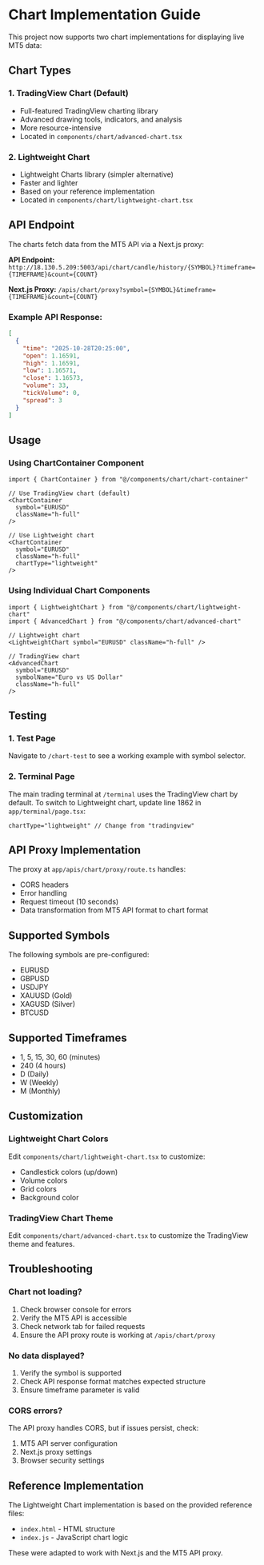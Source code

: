 # Chart Implementation Guide

This project now supports two chart implementations for displaying live MT5 data:

## Chart Types

### 1. **TradingView Chart** (Default)
- Full-featured TradingView charting library
- Advanced drawing tools, indicators, and analysis
- More resource-intensive
- Located in `components/chart/advanced-chart.tsx`

### 2. **Lightweight Chart**
- Lightweight Charts library (simpler alternative)
- Faster and lighter
- Based on your reference implementation
- Located in `components/chart/lightweight-chart.tsx`

## API Endpoint

The charts fetch data from the MT5 API via a Next.js proxy:

**API Endpoint:** `http://18.130.5.209:5003/api/chart/candle/history/{SYMBOL}?timeframe={TIMEFRAME}&count={COUNT}`

**Next.js Proxy:** `/apis/chart/proxy?symbol={SYMBOL}&timeframe={TIMEFRAME}&count={COUNT}`

### Example API Response:
```json
[
  {
    "time": "2025-10-28T20:25:00",
    "open": 1.16591,
    "high": 1.16591,
    "low": 1.16571,
    "close": 1.16573,
    "volume": 33,
    "tickVolume": 0,
    "spread": 3
  }
]
```

## Usage

### Using ChartContainer Component

```tsx
import { ChartContainer } from "@/components/chart/chart-container"

// Use TradingView chart (default)
<ChartContainer 
  symbol="EURUSD" 
  className="h-full"
/>

// Use Lightweight chart
<ChartContainer 
  symbol="EURUSD" 
  className="h-full"
  chartType="lightweight"
/>
```

### Using Individual Chart Components

```tsx
import { LightweightChart } from "@/components/chart/lightweight-chart"
import { AdvancedChart } from "@/components/chart/advanced-chart"

// Lightweight chart
<LightweightChart symbol="EURUSD" className="h-full" />

// TradingView chart
<AdvancedChart 
  symbol="EURUSD" 
  symbolName="Euro vs US Dollar"
  className="h-full"
/>
```

## Testing

### 1. Test Page
Navigate to `/chart-test` to see a working example with symbol selector.

### 2. Terminal Page
The main trading terminal at `/terminal` uses the TradingView chart by default. To switch to Lightweight chart, update line 1862 in `app/terminal/page.tsx`:

```tsx
chartType="lightweight" // Change from "tradingview"
```

## API Proxy Implementation

The proxy at `app/apis/chart/proxy/route.ts` handles:
- CORS headers
- Error handling
- Request timeout (10 seconds)
- Data transformation from MT5 API format to chart format

## Supported Symbols

The following symbols are pre-configured:
- EURUSD
- GBPUSD
- USDJPY
- XAUUSD (Gold)
- XAGUSD (Silver)
- BTCUSD

## Supported Timeframes

- 1, 5, 15, 30, 60 (minutes)
- 240 (4 hours)
- D (Daily)
- W (Weekly)
- M (Monthly)

## Customization

### Lightweight Chart Colors
Edit `components/chart/lightweight-chart.tsx` to customize:
- Candlestick colors (up/down)
- Volume colors
- Grid colors
- Background color

### TradingView Chart Theme
Edit `components/chart/advanced-chart.tsx` to customize the TradingView theme and features.

## Troubleshooting

### Chart not loading?
1. Check browser console for errors
2. Verify the MT5 API is accessible
3. Check network tab for failed requests
4. Ensure the API proxy route is working at `/apis/chart/proxy`

### No data displayed?
1. Verify the symbol is supported
2. Check API response format matches expected structure
3. Ensure timeframe parameter is valid

### CORS errors?
The API proxy handles CORS, but if issues persist, check:
1. MT5 API server configuration
2. Next.js proxy settings
3. Browser security settings

## Reference Implementation

The Lightweight Chart implementation is based on the provided reference files:
- `index.html` - HTML structure
- `index.js` - JavaScript chart logic

These were adapted to work with Next.js and the MT5 API proxy.


